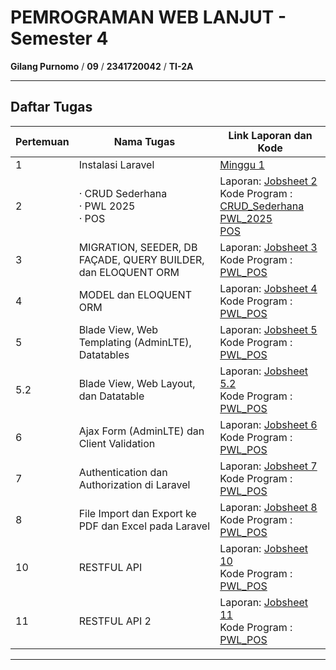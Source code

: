 # PEMROGRAMAN WEB LANJUT - Semester 4

**Gilang Purnomo** / **09** / **2341720042** / **TI-2A**

---

## Daftar Tugas

| Pertemuan | Nama Tugas                                               | Link Laporan dan Kode |
|-----------|----------------------------------------------------------|-----------------------|
| 1         | Instalasi Laravel                                        | [Minggu 1](https://github.com/Gilangp/Pemrograman_Web_Lanjut/tree/main/Minggu%201/Install_Laravel_10) |
| 2         | · CRUD Sederhana <br> · PWL 2025 <br> · POS              | Laporan: [Jobsheet 2](https://github.com/Gilangp/Pemrograman_Web_Lanjut/blob/main/Minggu%202/Jobsheet%202_Gilang%20Purnomo.pdf) <br> Kode Program : [CRUD_Sederhana](https://github.com/Gilangp/Pemrograman_Web_Lanjut/tree/main/Minggu%202/CRUD_Sederhana) <br>                     [PWL_2025](https://github.com/Gilangp/Pemrograman_Web_Lanjut/tree/main/Minggu%202/PWL_2025) <br> [POS](https://github.com/Gilangp/Pemrograman_Web_Lanjut/tree/main/Minggu%202/POS) |
| 3         | MIGRATION, SEEDER, DB FAÇADE, QUERY BUILDER, dan ELOQUENT ORM | Laporan: [Jobsheet 3](https://github.com/Gilangp/Pemrograman_Web_Lanjut/blob/main/Minggu%203/Jobsheet%203_Gilang%20Purnomo.pdf) <br> Kode Program : [PWL_POS](https://github.com/Gilangp/Pemrograman_Web_Lanjut/tree/main/Minggu%203/PWL_POS) |
| 4         | MODEL dan ELOQUENT ORM                                   | Laporan: [Jobsheet 4](https://github.com/Gilangp/Pemrograman_Web_Lanjut/blob/main/Minggu%204/Jobsheet%204_Gilang%20Purnomo.pdf) <br> Kode Program : [PWL_POS](https://github.com/Gilangp/Pemrograman_Web_Lanjut/tree/main/Minggu%204/PWL_POS) |
| 5         | Blade View, Web Templating (AdminLTE), Datatables        | Laporan: [Jobsheet 5](https://github.com/Gilangp/Pemrograman_Web_Lanjut/blob/main/Minggu%205/Jobsheet%205_Gilang%20Purnomo.pdf) <br> Kode Program : [PWL_POS](https://github.com/Gilangp/Pemrograman_Web_Lanjut/tree/main/Minggu%205/PWL_POS) |
| 5.2       | Blade View, Web Layout, dan Datatable                    | Laporan: [Jobsheet 5.2](https://github.com/Gilangp/Pemrograman_Web_Lanjut/blob/main/Minggu%205.2/Jobsheet%205.2_Gilang%20Purnomo.pdf) <br> Kode Program : [PWL_POS](https://github.com/Gilangp/Pemrograman_Web_Lanjut/tree/main/Minggu%205.2/PWL_POS) |
| 6       | Ajax Form (AdminLTE) dan Client Validation                 | Laporan: [Jobsheet 6](https://github.com/Gilangp/Pemrograman_Web_Lanjut/blob/main/Minggu%206/Jobsheet%206_Gilang%20Purnomo.pdf) <br> Kode Program : [PWL_POS](https://github.com/Gilangp/Pemrograman_Web_Lanjut/tree/main/Minggu%206/PWL_POS) |
| 7       | Authentication dan Authorization di Laravel                | Laporan: [Jobsheet 7](https://github.com/Gilangp/Pemrograman_Web_Lanjut/blob/main/Minggu%207/Jobsheet%207_Gilang%20Purnomo.pdf) <br> Kode Program : [PWL_POS](https://github.com/Gilangp/Pemrograman_Web_Lanjut/tree/main/Minggu%207/PWL_POS) |
| 8       | File Import dan Export ke PDF dan Excel pada Laravel       | Laporan: [Jobsheet 8](https://github.com/Gilangp/Pemrograman_Web_Lanjut/blob/main/Minggu%208/Jobsheet%208_Gilang%20Purnomo.pdf) <br> Kode Program : [PWL_POS](https://github.com/Gilangp/Pemrograman_Web_Lanjut/tree/main/Minggu%208/PWL_POS) |
| 10      | RESTFUL API                                                | Laporan: [Jobsheet 10](https://github.com/Gilangp/Pemrograman_Web_Lanjut/blob/main/Minggu%2010/Jobsheet%2010_Gilang%20Purnomo.pdf) <br> Kode Program : [PWL_POS](https://github.com/Gilangp/Pemrograman_Web_Lanjut/tree/main/Minggu%2010/PWL_POS) |
| 11      | RESTFUL API 2                                              | Laporan: [Jobsheet 11](https://github.com/Gilangp/Pemrograman_Web_Lanjut/blob/main/Minggu%2011/Jobsheet%2011_Gilang%20Purnomo.pdf) <br> Kode Program : [PWL_POS](https://github.com/Gilangp/Pemrograman_Web_Lanjut/tree/main/Minggu%2011/PWL_POS) |

---
